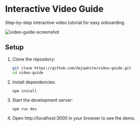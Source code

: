 # Interactive Video Guide
Step-by-step interactive video tutorial for easy onboarding.

![video-guide-screenshot](https://github.com/dajawhite/video-guide/assets/110269361/cc992c9a-d28a-40ee-9245-768e3038cbbe)

## Setup
1. Clone the repository:
   ```sh
   git clone https://github.com/dajawhite/video-guide.git
   cd video-guide
   ```
2. Install dependencies:
    ```
    npm install
    ```
3. Start the development server:
    ```
    npm run dev
    ```
4. Open http://localhost:3000 in your browser to see the demo.
